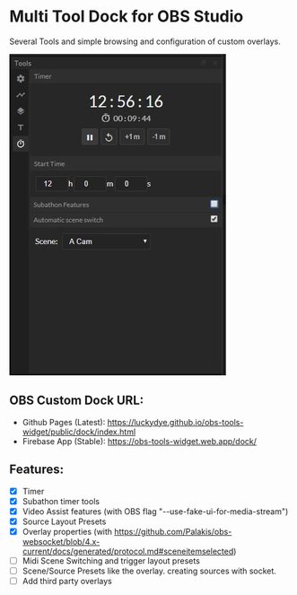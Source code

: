 # Multi Tool Dock for OBS Studio

Several Tools and simple browsing and configuration of custom overlays.

![Feature Image](./feature.jpg)

## OBS Custom Dock URL:
- Github Pages (Latest): https://luckydye.github.io/obs-tools-widget/public/dock/index.html
- Firebase App (Stable): https://obs-tools-widget.web.app/dock/

## Features:
- [x] Timer
- [x] Subathon timer tools
- [x] Video Assist features (with OBS flag "--use-fake-ui-for-media-stream")
- [x] Source Layout Presets
- [x] Overlay properties (with https://github.com/Palakis/obs-websocket/blob/4.x-current/docs/generated/protocol.md#sceneitemselected)
- [ ] Midi Scene Switching and trigger layout presets
- [ ] Scene/Source Presets like the overlay. creating sources with socket.
- [ ] Add third party overlays